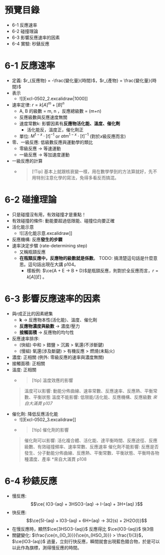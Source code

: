 # 預覽目錄
- 6-1 反應速率
- 6-2 碰撞理論
- 6-3 影響反應速率的因素
- 6-4 實驗: 秒錶反應

# 6-1 反應速率
- 定義: $r_{反應物} = -\frac{變化量}{時間}$，$r_{產物} = \frac{變化量}{時間}$
- 表示
	- ![[Excl-0502_2.excalidraw|1000]]
- 速率定律: $r = k [A]^m + [B]^n$
	- A, B 的級數 = m, n ，反應總級數 = (m+n)
	- 反應級數與反應速度無關
	- 速度常數k: 影響因素有**反應物活化能、溫度、催化劑**
		- 活化能反，溫度正，催化劑正
	- 單位: $M^{1-x} \cdot [t]^{-1}$ or $atm^{1-x} \cdot [t]^{-1}$ (對於$x$級反應而言)
- 零、一級反應: 低級數反應與運動學的類比
	- 零級反應 $\rightarrow$ 等速運動
	- 一級反應 $\rightarrow$ 等加速度運動
- 一級反應的計算
	- > [!Tip] 基本上就跟核衰變一樣，用在數學學到的方法算就好，先不用特別注意化學的寫法，免得多看反而搞混。

# 6-2 碰撞理論
- 只是碰撞沒有用，有效碰撞才是重點！
- 有效碰撞的條件: 動能要超過低限能、碰撞位向要正確
- 活化能示意
	- ![[活化能示意.excalidraw]]
- 反應機構: 反應**發生的步驟**
- 速率決定步驟 (rate-determining step)
	- 又稱瓶頸反應
	- **在瓶頸反應中，反應物的級數就是係數**。 TODO: 搞清楚這句話是什麼意思。這句話出現在大講 p104。
		- 樣板例: $\ce{A + E -> B + D}$是瓶頸反應，則對於全反應而言，$r = k[A][E]$ 。

# 6-3 影響反應速率的因素
- 與r成正比的因素總集
	- **k** $\rightarrow$ 反應物本性(活化能)、溫度、催化劑
	- **反應物濃度與級數** $\rightarrow$ 濃度/壓力
	- **接觸面積** $\rightarrow$ 反應物的均勻性
- 反應速率排序:
	- (快組) 中和 > 錯鹽 > 沉澱 > 氧還(不涉斷鍵)
	- (慢組) 氧還(涉及斷鍵) > 有機反應 > 燃燒(未點火)
- 濃度: 正相關 (例外: 零級反應的速率與濃度無關)
- 接觸面積: 正相關
- 溫度: 正相關
	- > [!tip] 溫度效應的影響
	> 溫度可以影響: 動能分佈曲線、速率常數、反應速率、反應熱、平衡常數、平衡狀態
	> 溫度不能影響: 低限能/活化能、反應機構、反應級數
	> *來自大滿貫 p107*
- 催化劑: 降低反應活化能
	- ![[Excl-0502_3.excalidraw]]
	- > [!tip] 催化劑的影響
	> 催化劑可以影響: 活化複合體、活化能、達平衡時間、反應途徑、反應級數、有效碰撞頻率、速率常數、反應速率
	> 催化劑不能影響: 反應是否發生、分子動能分佈曲線、反應熱、平衡常數、平衡狀態、平衡時各物種濃度、產率
	> *來自大滿貫 p108

# 6-4 秒錶反應
- 慢反應:$$\ce{ IO3-(aq) + 3HSO3-(aq) -> I-(aq) + 3H+(aq) }$$
- 快反應:$$\ce{5I-(aq) + IO3-(aq) + 6H+(aq) -> 3I2(s) + 2H2O(l)}$$
- 在慢反應時，顯然$\ce{3HSO3-(aq)}$ 反應得比 $\ce{IO3-(aq)}$ 快3倍
- 關鍵變化: $\frac{\ce{n_{IO_3}}}{\ce{n_{HSO_3}}} > \frac{1}{3}$，$\ce{IO3-(aq)}$ 過量，立刻行快反應，瞬間就會出現藍色錯合物，於是可以以此作為旗標，測得慢反應的時間。